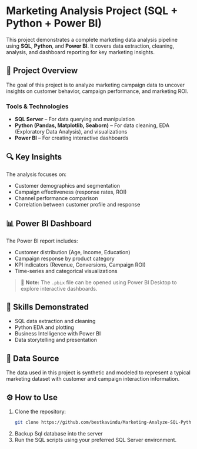 # Marketing Analysis Project (SQL + Python + Power BI)

This project demonstrates a complete marketing data analysis pipeline using **SQL**, **Python**, and **Power BI**. It covers data extraction, cleaning, analysis, and dashboard reporting for key marketing insights.

## 🚀 Project Overview

The goal of this project is to analyze marketing campaign data to uncover insights on customer behavior, campaign performance, and marketing ROI.

### Tools & Technologies
- **SQL Server** – For data querying and manipulation
- **Python (Pandas, Matplotlib, Seaborn)** – For data cleaning, EDA (Exploratory Data Analysis), and visualizations
- **Power BI** – For creating interactive dashboards


## 🔍 Key Insights

The analysis focuses on:
- Customer demographics and segmentation
- Campaign effectiveness (response rates, ROI)
- Channel performance comparison
- Correlation between customer profile and response

## 📊 Power BI Dashboard

The Power BI report includes:
- Customer distribution (Age, Income, Education)
- Campaign response by product category
- KPI indicators (Revenue, Conversions, Campaign ROI)
- Time-series and categorical visualizations

> 📎 **Note:** The `.pbix` file can be opened using Power BI Desktop to explore interactive dashboards.

## 🧠 Skills Demonstrated

- SQL data extraction and cleaning
- Python EDA and plotting
- Business Intelligence with Power BI
- Data storytelling and presentation

## 📁 Data Source

The data used in this project is synthetic and modeled to represent a typical marketing dataset with customer and campaign interaction information.

## ⚙️ How to Use

1. Clone the repository:
    ```bash
    git clone https://github.com/bestkavindu/Marketing-Analyze-SQL-Python-Power-BI.git
    ```
2. Backup Sql database into the server
3. Run the SQL scripts using your preferred SQL Server environment.
